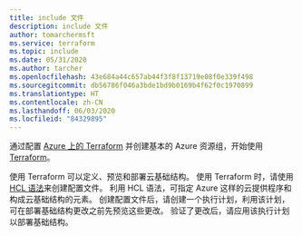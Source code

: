 ```yaml
---
title: include 文件
description: include 文件
author: tomarchermsft
ms.service: terraform
ms.topic: include
ms.date: 05/31/2020
ms.author: tarcher
ms.openlocfilehash: 43e684a44c657ab44f3f8f13719e08f0e339f498
ms.sourcegitcommit: db56786f046a3bde1bd9b0169b4f62f0c1970899
ms.translationtype: HT
ms.contentlocale: zh-CN
ms.lasthandoff: 06/03/2020
ms.locfileid: "84329895"
---
```

通过配置 [Azure 上的 Terraform](https://www.terraform.io/docs/providers/azurerm/index.html) 并创建基本的 Azure 资源组，开始使用 [Terraform](https://www.terraform.io)。

使用 Terraform 可以定义、预览和部署云基础结构。 使用 Terraform 时，请使用 [HCL 语法](https://www.terraform.io/docs/configuration/syntax.html)来创建配置文件。 利用 HCL 语法，可指定 Azure 这样的云提供程序和构成云基础结构的元素。 创建配置文件后，请创建一个执行计划，利用该计划，可在部署基础结构更改之前先预览这些更改。 验证了更改后，请应用该执行计划以部署基础结构。
